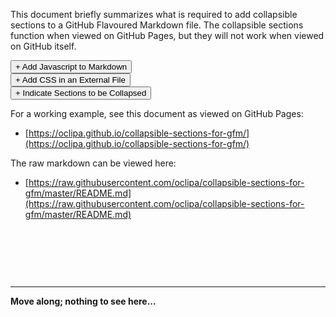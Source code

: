 This document briefly summarizes what is required to add collapsible sections to a GitHub Flavoured Markdown file.  The collapsible sections function when viewed on GitHub Pages, but they will not work when viewed on GitHub itself.

<div>   
<button type="button" class="collapsible">+ Add Javascript to Markdown</button>
<div class="content" style="display: none;" markdown="1">

### e.g. in README.md

**This should be placed at the bottom of the markdown document**

**This will look ugly when viewed on GitHub, but won't be visible on GitHub Pages**

```javascript
<script type="text/javascript">

    function loadCSS(filename){ 

       var file = document.createElement("link");
       file.setAttribute("rel", "stylesheet");
       file.setAttribute("type", "text/css");
       file.setAttribute("href", filename);
       document.head.appendChild(file);
    }

    //just call a function to load your CSS
    //this path should be relative your HTML location
    loadCSS("collapse.css");

    var coll = document.getElementsByClassName("collapsible");
    var i;

    for (i = 0; i < coll.length; i++) {
      coll[i].addEventListener("click", function() {
        this.classList.toggle("active");
        var content = this.nextElementSibling;
        if (content.style.display === "block") {
          content.style.display = "none";
        } else {
          content.style.display = "block";
        }
      });
    }

</script>
```
</div>
</div>

<div>  
<button type="button" class="collapsible">+ Add CSS in an External File</button>
<div class="content" style="display: none;" markdown="1">
    
### e.g. in collapse.css

```css
/* Style the button that is used to open and close 
    the collapsible content */
.collapsible {
  background-color: #eee;
  color: #444;
  cursor: pointer;
  padding: 18px;
  width: 100%;
  border: 5px;
  text-align: left;
  outline: none;
  font-size: 24px;
}

/* Add a background color to the button if it is clicked on 
    (add the .active class with JS), and when you move the 
    mouse over it (hover) */
.active, .collapsible:hover {
  background-color: #ccc;
}

/* Style the collapsible content. Note: hidden by default */
.content {
  padding: 18px 18px 18px 18px;
  display: none;
  overflow: hidden;
  background-color: #f1f1f1;
  border: 2px solid #444;
  border-radius: 5px;
}

```
</div>
</div>

<div>   
<button type="button" class="collapsible">+ Indicate Sections to be Collapsed</button>
<div class="content" style="display: none;" markdown="1">
    
### e.g. in README.md

**Note that the left alignment of the tags is important!**

**Also, the line spacing is important if you want it to look reasonable on GitHub.**

```html
<div>   
<button type="button" class="collapsible">+ Collapsible Section</button>
<div class="content" style="display: none;" markdown="1">
<!-- Blank line here -->
<!-- Content to be hidden goes here -->
</div>
</div>
```
</div>
</div>

For a working example, see this document as viewed on GitHub Pages: 
   * [https://oclipa.github.io/collapsible-sections-for-gfm/](https://oclipa.github.io/collapsible-sections-for-gfm/)

The raw markdown can be viewed here:
   * [https://raw.githubusercontent.com/oclipa/collapsible-sections-for-gfm/master/README.md](https://raw.githubusercontent.com/oclipa/collapsible-sections-for-gfm/master/README.md)

&nbsp;

&nbsp;

&nbsp;

------
**Move along; nothing to see here...**

<script type="text/javascript">

    function loadCSS(filename){ 

       var file = document.createElement("link");
       file.setAttribute("rel", "stylesheet");
       file.setAttribute("type", "text/css");
       file.setAttribute("href", filename);
       document.head.appendChild(file);
    }

    //just call a function to load your CSS
    //this path should be relative your HTML location
    loadCSS("collapse.css");

    var coll = document.getElementsByClassName("collapsible");
    var i;

    for (i = 0; i < coll.length; i++) {
      coll[i].addEventListener("click", function() {
        this.classList.toggle("active");
        var content = this.nextElementSibling;
        if (content.style.display === "block") {
          content.style.display = "none";
        } else {
          content.style.display = "block";
        }
      });
    }

</script>
